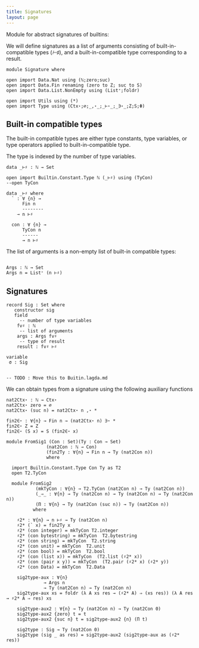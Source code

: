 ```yaml
---
title: Signatures
layout: page
---
```


Module for abstract signatures of builtins:

We will define signatures as a list of arguments consisting of built-in-compatible types (_⊢♯_),
and a built-in-compatible type corresponding to a result.


```
module Signature where

open import Data.Nat using (ℕ;zero;suc)
open import Data.Fin renaming (zero to Z; suc to S)
open import Data.List.NonEmpty using (List⁺;foldr)

open import Utils using (*)
open import Type using (Ctx⋆;∅;_,⋆_;_⊢⋆_;_∋⋆_;Z;S;Φ)
```

## Built-in compatible types 

The built-in compatible types are either type constants, type variables, 
or type operators applied to built-in-compatible type.

The type is indexed by the number of type variables.

```
data _⊢♯ : ℕ → Set

open import Builtin.Constant.Type ℕ (_⊢♯) using (TyCon)
--open TyCon

data _⊢♯ where
  ` : ∀ {n} → 
      Fin n
      --------
    → n ⊢♯

  con : ∀ {n} → 
      TyCon n
      ------
      → n ⊢♯
```

The list of arguments is a non-empty list of built-in compatible types:

```

Args : ℕ → Set
Args n = List⁺ (n ⊢♯) 

```

## Signatures

```
record Sig : Set where 
   constructor sig
   field
     -- number of type variables
    fv♯ : ℕ   
     -- list of arguments
    args : Args fv♯
     -- type of result
    result : fv♯ ⊢♯

variable 
 σ : Sig


-- TODO : Move this to Buitin.lagda.md
```
We can obtain types from a signature using the following auxiliary functions

```
nat2Ctx⋆ : ℕ → Ctx⋆
nat2Ctx⋆ zero = ∅
nat2Ctx⋆ (suc n) = nat2Ctx⋆ n ,⋆ *

fin2∈⋆ : ∀{n} → Fin n → (nat2Ctx⋆ n) ∋⋆ *
fin2∈⋆ Z = Z
fin2∈⋆ (S x) = S (fin2∈⋆ x)

module FromSig1 (Con : Set)(Ty : Con → Set) 
               (nat2Con : ℕ → Con) 
               (fin2Ty : ∀{n} → Fin n → Ty (nat2Con n))
               where

  import Builtin.Constant.Type Con Ty as T2
  open T2.TyCon

  module FromSig2 
           (mkTyCon : ∀{n} → T2.TyCon (nat2Con n) → Ty (nat2Con n)) 
           (_⇒_ : ∀{n} → Ty (nat2Con n) → Ty (nat2Con n) → Ty (nat2Con n))
           (Π : ∀{n} → Ty (nat2Con (suc n)) → Ty (nat2Con n))
          where

    ♯2* : ∀{n} → n ⊢♯ → Ty (nat2Con n)
    ♯2* (` x) = fin2Ty x
    ♯2* (con integer) = mkTyCon T2.integer
    ♯2* (con bytestring) = mkTyCon  T2.bytestring
    ♯2* (con string) = mkTyCon  T2.string
    ♯2* (con unit) = mkTyCon  T2.unit
    ♯2* (con bool) = mkTyCon  T2.bool
    ♯2* (con (list x)) = mkTyCon  (T2.list (♯2* x))
    ♯2* (con (pair x y)) = mkTyCon  (T2.pair (♯2* x) (♯2* y))
    ♯2* (con Data) = mkTyCon  T2.Data

    sig2type-aux : ∀{n} 
              → Args n 
              → Ty (nat2Con n) → Ty (nat2Con n)
    sig2type-aux xs = foldr (λ A xs res → (♯2* A) ⇒ (xs res)) (λ A res → ♯2* A ⇒ res) xs

    sig2type-aux2 : ∀{n} → Ty (nat2Con n) → Ty (nat2Con 0)
    sig2type-aux2 {zero} t = t
    sig2type-aux2 {suc n} t = sig2type-aux2 {n} (Π t)

    sig2type : Sig → Ty (nat2Con 0)
    sig2type (sig _ as res) = sig2type-aux2 (sig2type-aux as (♯2* res)) 
```
 
